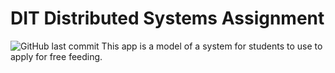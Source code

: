 # DIT Distributed Systems Assignment
![GitHub last commit](https://img.shields.io/github/last-commit/it21606/ds_assignment)
This app is a model of a system for students to use to apply for free feeding.

